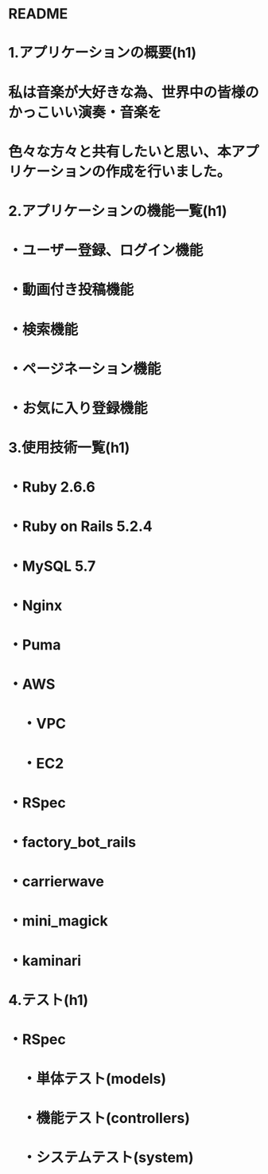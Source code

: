 # README

# 1.アプリケーションの概要(h1)
# 私は音楽が大好きな為、世界中の皆様のかっこいい演奏・音楽を  
# 色々な方々と共有したいと思い、本アプリケーションの作成を行いました。


# 2.アプリケーションの機能一覧(h1)
# ・ユーザー登録、ログイン機能  
# ・動画付き投稿機能  
# ・検索機能  
# ・ページネーション機能  
# ・お気に入り登録機能  


# 3.使用技術一覧(h1)
# ・Ruby 2.6.6  
# ・Ruby on Rails 5.2.4  
# ・MySQL 5.7  
# ・Nginx  
# ・Puma  
# ・AWS  
# 　・VPC  
# 　・EC2  
# ・RSpec  
# ・factory_bot_rails  
# ・carrierwave  
# ・mini_magick  
# ・kaminari  


# 4.テスト(h1)
# ・RSpec  
# 　・単体テスト(models)  
# 　・機能テスト(controllers)  
# 　・システムテスト(system)  
